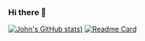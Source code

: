 ### Hi there 👋

<!--
**johnnonsoBetter/johnnonsoBetter** is a ✨ _special_ ✨ repository because its `README.md` (this file) appears on your GitHub profile.

Here are some ideas to get you started:

- 🔭 I’m currently working on ...
- 🌱 I’m currently learning ...
- 👯 I’m looking to collaborate on ...
- 🤔 I’m looking for help with ...
- 💬 Ask me about ...
- 📫 How to reach me: ...
- 😄 Pronouns: ...
- ⚡ Fun fact: ...
-->
[![John's GitHub stats](https://github-readme-stats.vercel.app/api?username=johnnonsoBetter&count_private=true&show_icons=true))](https://github.com/johnnonsoBetter/github-readme-stats)
[![Readme Card](https://github-readme-stats.vercel.app/api/pin/?username=johnnonsoBetter&repo=github-readme-stats)](https://github.com/johnnonsoBetter/github-readme-stats)
